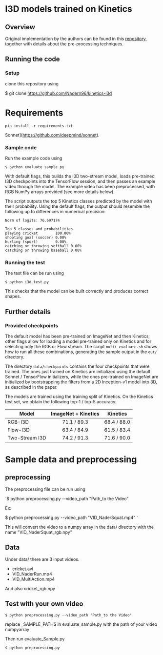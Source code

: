 # I3D models trained on Kinetics

## Overview

Original implementation by the authors can be found in this [repository](https://github.com/deepmind/kinetics-i3d), together with details about the pre-processing techniques.


## Running the code

### Setup
clone this repository using

$ git clone https://github.com/Nadern96/kinetics-i3d

# Requirements

```
pip install -r requirements.txt
```
Sonnet](https://github.com/deepmind/sonnet).


### Sample code

Run the example code using

`$ python evaluate_sample.py`

With default flags, this builds the I3D two-stream model, loads pre-trained I3D
checkpoints into the TensorFlow session, and then passes an example video
through the model. The example video has been preprocessed, with RGB
NumPy arrays provided (see more details below).

The script outputs the top 5 Kinetics classes predicted by the model 
with their probability. Using the default flags, the output should 
resemble the following up to differences in numerical precision:

```
Norm of logits: 76.697174

Top 5 classes and probabilities
playing cricket        100.00%
shooting goal (soccer) 0.00%
hurling (sport)        0.00%
catching or throwing softball 0.00%
catching or throwing baseball 0.00%
```

### Running the test

The test file can be run using

`$ python i3d_test.py`

This checks that the model can be built correctly and produces correct shapes.

## Further details

### Provided checkpoints

The default model has been pre-trained on ImageNet and then Kinetics; other
flags allow for loading a model pre-trained only on Kinetics and for selecting
only the RGB or Flow stream. The script `multi_evaluate.sh` shows how to run all
these combinations, generating the sample output in the `out/` directory.

The directory `data/checkpoints` contains the four checkpoints that were
trained. The ones just trained on Kinetics are initialized using the default
Sonnet / TensorFlow initializers, while the ones pre-trained on ImageNet are
initialized by bootstrapping the filters from a 2D Inception-v1 model into 3D,
as described in the paper.

The models are trained using the training split of Kinetics. On the Kinetics
test set, we obtain the following top-1 / top-5 accuracy:

Model          | ImageNet + Kinetics | Kinetics
-------------- | :-----------------: | -----------
RGB-I3D        | 71.1 / 89.3         | 68.4 / 88.0
Flow-I3D       | 63.4 / 84.9         | 61.5 / 83.4
Two-Stream I3D | 74.2 / 91.3         | 71.6 / 90.0

# Sample data and preprocessing

## preprocessing

The preprocessing file can be run using

`$ python preprocessing.py --video_path "Path_to the Video"

Ex: 

 $ python preprocessing.py --video_path "VID_NaderSquat.mp4"
 `

This will convert the video to a numpy array in the data/ directory 
with the name "VID_NaderSquat_rgb.npy"

## Data

Under data/ there are 3 input videos.
- cricket.avi
- VID_NaderRun.mp4
- VID_MultiAction.mp4

And also cricket_rgb.npy

## Test with your own video
`$ python preprocessing.py --video_path "Path_to the Video" `

replace _SAMPLE_PATHS in evaluate_sample.py with the path 
of your video numpyarray

Then run evaluate_Sample.py

`$ python preprocessing.py` 
 
